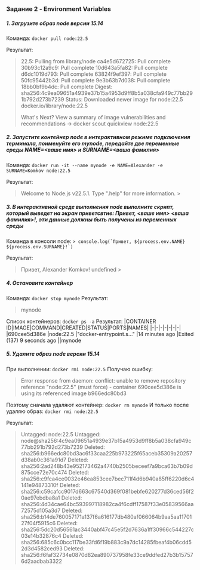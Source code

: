 ### Задание 2 - Environment Variables

##### 1. Загрузите образ node версии 15.14

Команда: `docker pull node:22.5`

Результат: 
> 22.5: Pulling from library/node
ca4e5d672725: Pull complete
30b93c12a9c9: Pull complete
10d643a5fa82: Pull complete
d6dc1019d793: Pull complete
63824f9ef397: Pull complete
50fc95442b3d: Pull complete
9e3b63b7d038: Pull complete
18bb0bf9b4dc: Pull complete
Digest: sha256:4c9ea09651a4939e37b15a4953d9ff8b5a038cfa949c77bb291b792d273b7239
Status: Downloaded newer image for node:22.5
docker.io/library/node:22.5
>
>What's Next?
  View a summary of image vulnerabilities and recommendations → docker scout quickview node:22.5


##### 2. Запустите контейнер node в интерактивном режиме подключения терминала, поименуйте его mynode, передайте две переменные среды NAME=<ваше имя> и SURNAME=<ваша фамилия>

Команда: `docker run -it --name mynode -e NAME=Alexander -e SURNAME=Komkov node:22.5`

Результат: 
> Welcome to Node.js v22.5.1.
Type ".help" for more information.
\>

##### 3. В интерактивной среде выполнения node выполните скрипт, который выведет на экран приветсвтие: Привет, <ваше имя> <ваша фамилия>!, эти данные должны быть получены из переменных среды

Команда в консоли node: ```> console.log(`Привет, ${process.env.NAME} ${process.env.SURNAME}!`)```

Результат: 
> Привет, Alexander Komkov!
undefined
\>

##### 4. Остановите контейнер

Команда: `docker stop mynode`
Результат: 
> mynode 

Список контейнеров: `docker ps -a`
Результат: 
|CONTAINER ID|IMAGE|COMMAND|CREATED|STATUS|PORTS|NAMES|
|-|-|-|-|-|-|-|
|690cee5d386e   |node:22.5   |"docker-entrypoint.s…"   |14 minutes ago   |Exited (137) 9 seconds ago             ||mynode 

##### 5. Удалите образ node версии 15.14

При выполнении: `docker rmi node:22.5`
Получаю ошибку: 
> Error response from daemon: conflict: unable to remove repository reference "node:22.5" (must force) - container 690cee5d386e is using its referenced image b966edc80bd3

Поэтому сначала удаляют контейнер: `docker rm mynode`
И только после удаляю образ: `docker rmi node:22.5`
 
Результат: 
> Untagged: node:22.5
Untagged: node@sha256:4c9ea09651a4939e37b15a4953d9ff8b5a038cfa949c77bb291b792d273b7239
Deleted: sha256:b966edc80bd3ac6f33caa225b973225f65aceb35309a20257d38ab0c361a91d7
Deleted: sha256:2ad248b43e952173462a4740b2505beceef7a9bca63b7b09d875cce72e70c474
Deleted: sha256:c9fca4ce0032e46ea853cee7bec711f4d6b940a85ff6220d6c4141e94873310f
Deleted: sha256:c59cafcc9017d663c67540d369f081bebfe620277d36ced56f20ae97ebdba8a1
Deleted: sha256:4d34cae64bc593997118982ca4f6cdff17587f33e05839566aa72575d105a3d7
Deleted: sha256:b14de760057171a137f6a616177db480af066064b9aa5aa1170127f04f5915c6
Deleted: sha256:5dc20d56561ac3440abf47c45e5f2d7636a1ff30966c544227c03e14b32876c4
Deleted: sha256:685c6c0bcc117be33fd6f19b883c9a7dc14285fbeaf4b06cdd52d3d4582ced93
Deleted: sha256:f6faf32734e0870d82ea890737958fe33ce9ddfed27b3b157576d2aadbab3322
